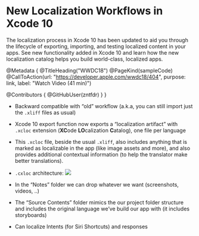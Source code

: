 # New Localization Workflows in Xcode 10

The localization process in Xcode 10 has been updated to aid you through the lifecycle of exporting, importing, and testing localized content in your apps. See new functionality added in Xcode 10 and learn how the new localization catalog helps you build world-class, localized apps.

@Metadata {
   @TitleHeading("WWDC18")
   @PageKind(sampleCode)
   @CallToAction(url: "https://developer.apple.com/wwdc18/404", purpose: link, label: "Watch Video (41 min)")

   @Contributors {
      @GitHubUser(zntfdr)
   }
}



- Backward compatible with “old” workflow (a.k.a, you can still import just the `.xliff` files as usual)
- Xcode 10 export function now exports a “localization artifact” with `.xcloc` extension (**XC**ode **LO**calization **C**atalog), one file per language
- This `.xcloc` file, beside the usual `.xliff`, also includes anything that is marked as localizable in the app (like image assets and more), and also provides additional contextual information (to help the translator make better translations).
- `.cxloc` architecture:
![][Image]

- In the “Notes” folder we can drop whatever we want (screenshots, videos, ..)
- The “Source Contents” folder mimics the our project folder structure and includes the original language we’ve build our app with (it includes storyboards)
- Can localize Intents (for Siri Shortcuts) and responses

[Image]: WWDC18-404-image